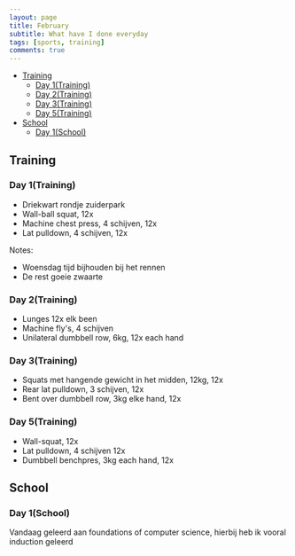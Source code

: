 ```yaml
---
layout: page
title: February
subtitle: What have I done everyday
tags: [sports, training]
comments: true
---
```


<!-- TOC -->

- [Training](#training)
  - [Day 1(Training)](#day-1training)
  - [Day 2(Training)](#day-2training)
  - [Day 3(Training)](#day-3training)
  - [Day 5(Training)](#day-5training)
- [School](#school)
  - [Day 1(School)](#day-1school)

<!-- /TOC -->

## Training

### Day 1(Training)

* Driekwart rondje zuiderpark
* Wall-ball squat, 12x
* Machine chest press, 4 schijven, 12x
* Lat pulldown, 4 schijven, 12x

Notes:  

* Woensdag tijd bijhouden bij het rennen
* De rest goeie zwaarte

### Day 2(Training)

* Lunges 12x elk been
* Machine fly's, 4 schijven
* Unilateral dumbbell row, 6kg, 12x each hand

### Day 3(Training)

* Squats met hangende gewicht in het midden, 12kg, 12x
* Rear lat pulldown, 3 schijven, 12x
* Bent over dumbbell row, 3kg elke hand, 12x

### Day 5(Training)

* Wall-squat, 12x
* Lat pulldown, 4 schijven 12x
* Dumbbell benchpres, 3kg each hand, 12x

## School

### Day 1(School)

Vandaag geleerd aan foundations of computer science, hierbij heb ik vooral induction geleerd